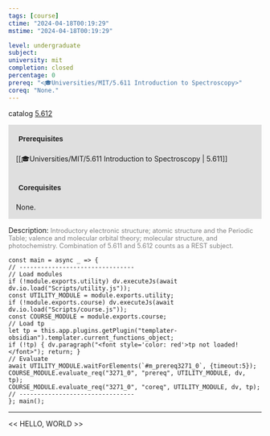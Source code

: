 ```yaml
---
tags: [course]
ctime: "2024-04-18T00:19:29"
mstime: "2024-04-18T00:19:29"

level: undergraduate
subject: 
university: mit
completion: closed
percentage: 0
prereq: "<🎓Universities/MIT/5.611 Introduction to Spectroscopy>"
coreq: "None."
---
```


catalog [5.612](http://student.mit.edu/catalog/m5b.html#5.612)

<span style="display: block; padding: 15px; background-color: rgb(100, 100, 100, 0.2);"><font id="m_prereq3271_0" style="display: block; font-family: Arial, sans-serif; font-weight: bold; padding: 5px">Prerequisites</font><br><span id="prereq3271_0">[[🎓Universities/MIT/5.611 Introduction to Spectroscopy | 5.611]]</span></span>
<span style="display: block; padding: 15px; background-color: rgb(100, 100, 100, 0.2);"><font id="m_coreq3271_0" style="display: block; font-family: Arial, sans-serif; font-weight: bold; padding: 5px">Corequisites</font><br><span id="coreq3271_0">None.</span></span>

<font style="">Description:</font>
<font style="color: grey; font-size: 0.8rem;">Introductory electronic structure; atomic structure and the Periodic Table; valence and molecular orbital theory; molecular structure, and photochemistry. Combination of 5.611 and 5.612 counts as a REST subject.</font>

```dataviewjs
const main = async _ => {
// --------------------------------
// Load modules
if (!module.exports.utility) dv.executeJs(await dv.io.load("Scripts/utility.js"));
const UTILITY_MODULE = module.exports.utility;
if (!module.exports.course) dv.executeJs(await dv.io.load("Scripts/course.js"));
const COURSE_MODULE = module.exports.course;
// Load tp
let tp = this.app.plugins.getPlugin("templater-obsidian").templater.current_functions_object;
if (!tp) { dv.paragraph("<font style='color: red'>tp not loaded!</font>"); return; }
// Evaluate
await UTILITY_MODULE.waitForElements(`#m_prereq3271_0`, {timeout:5});
COURSE_MODULE.evaluate_req("3271_0", "prereq", UTILITY_MODULE, dv, tp);
COURSE_MODULE.evaluate_req("3271_0", "coreq", UTILITY_MODULE, dv, tp);
// --------------------------------
}; main();
```

---

<< HELLO, WORLD >>
